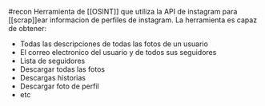 #recon 
Herramienta de [[OSINT]] que utiliza la API de instagram para [[scrap]]ear informacion de perfiles de instagram.
La herramienta es capaz de obtener:
- Todas las descripciones de todas las fotos de un usuario
- El correo electronico del usuario y de todos sus seguidores
- Lista de seguidores
- Descargar todas las fotos
- Descargas historias
- Descargar foto de perfil
- etc